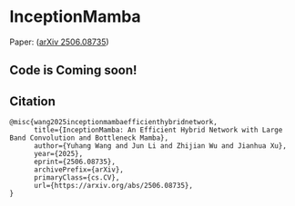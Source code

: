 # InceptionMamba

Paper: ([arXiv 2506.08735](https://arxiv.org/abs/2506.08735))

## Code is Coming soon!

## Citation

```
@misc{wang2025inceptionmambaefficienthybridnetwork,
      title={InceptionMamba: An Efficient Hybrid Network with Large Band Convolution and Bottleneck Mamba}, 
      author={Yuhang Wang and Jun Li and Zhijian Wu and Jianhua Xu},
      year={2025},
      eprint={2506.08735},
      archivePrefix={arXiv},
      primaryClass={cs.CV},
      url={https://arxiv.org/abs/2506.08735}, 
}
```
